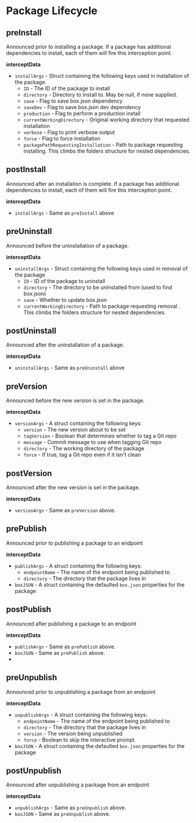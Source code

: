 # Package Lifecycle

## preInstall

Announced prior to installing a package. If a package has additional dependencies to install, each of them will fire this interception point.

**interceptData**

* `installArgs` - Struct containing the following keys used in installation of the package.
  * `ID` - The ID of the package to install
  * `directory` - Directory to install to.  May be null, if none supplied.
  * `save` - Flag to save box.json dependency
  * `saveDev` - Flag to save box.json dev dependency
  * `production` - Flag to perform a production install
  * `currentWorkingDirectory` - Original working directory that requested installation
  * `verbose` - Flag to print verbose output
  * `force` - Flag to force installation
  * `packagePathRequestingInstallation` - Path to package requesting installing.  This climbs the folders structure for nested dependencies.

## postInstall

Announced after an installation is complete.  If a package has additional dependencies to install, each of them will fire this interception point.

**interceptData**

* `installArgs` - Same as `preInstall` above

## preUninstall

Announced before the uninstallation of a package.

**interceptData**

* `uninstallArgs` - Struct containing the following keys used in removal of the package
  * `ID` - ID of the package to uninstall
  * `directory` - The directory to be uninstalled from (used to find box.json)
  * `save` - Whether to update box.json
  * `currentWorkingDirectory` - Path to package requesting removal .  This climbs the folders structure for nested dependencies.

## postUninstall

Announced after the uninstallation of a package.

**interceptData**

* `uninstallArgs` - Same as `preUninstall` above

## preVersion

Announced before the new version is set in the package.

**interceptData**

* `versionArgs` - A struct containing the following keys:
  * `version` - The new version about to be set
  * `tagVersion` - Boolean that determines whether to tag a Git repo
  * `message` - Commit message to use when tagging Git repo
  * `directory` - The working directory of the package
  * `force` - If true, tag a Git repo even if it isn't clean
 
## postVersion

Announced after the new version is set in the package.

**interceptData**

* `versionArgs` - Same as `preVersion` above.
 
## prePublish

Announced prior to publishing a package to an endpoint

**interceptData**

* `publishArgs` - A struct containing the following keys:
  * `endpointName` - The name of the endpoint being published to
  * `directory` - The directory that the package lives in
* `boxJSON` - A struct containing the defaulted `box.json` properties for the package

## postPublish

Announced after publishing a package to an endpoint

**interceptData**

* `publishArgs` - Same as `prePublish` above.
* `boxJSON` - Same as `prePublish` above.
* 
## preUnpublish

Announced prior to unpublishing a package from an endpoint

**interceptData**

* `unpublishArgs` - A struct containing the following keys:
  * `endpointName` - The name of the endpoint being published to
  * `directory` - The directory that the package lives in
  * `version` - The version being unpublished
  * `force` - Boolean to skip the interactive prompt
* `boxJSON` - A struct containing the defaulted `box.json` properties for the package

## postUnpublish

Announced after unpublishing a package from an endpoint

**interceptData**

* `unpublishArgs` - Same as `preUnpublish` above.
* `boxJSON` - Same as `preUnpublish` above.
